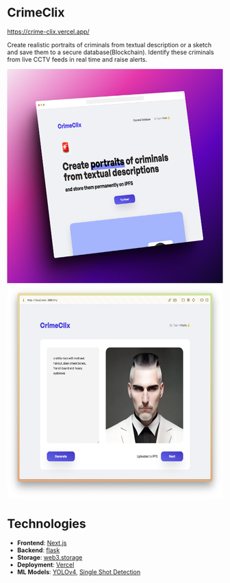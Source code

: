 # CrimeClix

https://crime-clix.vercel.app/

Create realistic portraits of criminals from textual description or a sketch and save them to a secure database(Blockchain).
Identify these criminals from live CCTV feeds in real time and raise alerts.

<img src="screenshots/poster.png" height=500/>
<img src="screenshots/text2image.png" height=500/>

# Technologies
- **Frontend**: [Next.js](https://nextjs.org)
- **Backend**: [flask](https://flask.palletsprojects.com/)
- **Storage**: [web3.storage](https://web3.storage)
- **Deployment**: [Vercel](https://vercel.com)
- **ML Models**: [YOLOv4](https://arxiv.org/abs/2004.10934), [Single Shot Detection](https://arxiv.org/abs/1512.02325)
